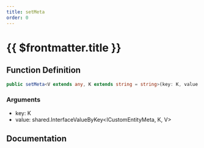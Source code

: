 ```yaml
---
title: setMeta
order: 0
---
```


# {{ $frontmatter.title }}

## Function Definition

```ts
public setMeta<V extends any, K extends string = string>(key: K, value: shared.InterfaceValueByKey<ICustomEntityMeta, K, V>): void;
```

### Arguments

* key: K
* value: shared.InterfaceValueByKey<ICustomEntityMeta, K, V>

## Documentation

<!--@include: ./parts/setMeta.md-->
